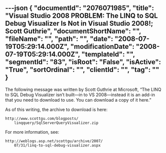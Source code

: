 ---json
{
  "documentId": "2076071985",
  "title": "Visual Studio 2008 PROBLEM: The LINQ to SQL Debug Visualizer Is Not in Visual Studio 2008!; Scott Guthrie",
  "documentShortName": "",
  "fileName": "",
  "path": "",
  "date": "2008-07-19T05:29:14.000Z",
  "modificationDate": "2008-07-19T05:29:14.000Z",
  "templateId": "",
  "segmentId": "83",
  "isRoot": "False",
  "isActive": "True",
  "sortOrdinal": "",
  "clientId": "",
  "tag": ""
}
---

The following message was written by Scott Guthrie at Microsoft, “The LINQ to SQL Debug Visualizer isn’t built—in to VS 2008—instead it is an add-in that you need to download to use. You can download a copy of it here.”

As of this writing, the archive to download is here:

    http://www.scottgu.com/blogposts/
        linqquery/SqlServerQueryVisualizer.zip

For more information, see:

    http://weblogs.asp.net/scottgu/archive/2007/
        07/31/linq-to-sql-debug-visualizer.aspx
